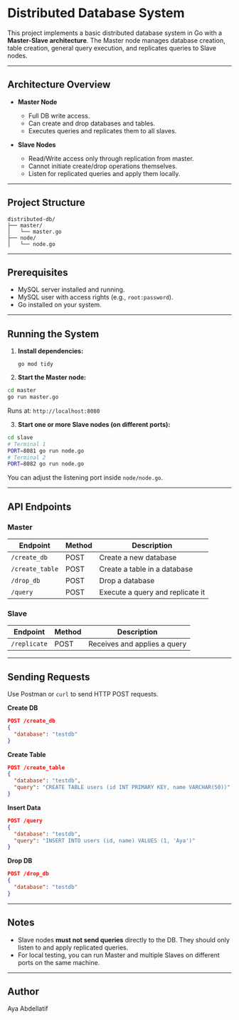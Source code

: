 
# Distributed Database System

This project implements a basic distributed database system in Go with a **Master-Slave architecture**. The Master node manages database creation, table creation, general query execution, and replicates queries to Slave nodes.

---

## Architecture Overview

* **Master Node**

  * Full DB write access.
  * Can create and drop databases and tables.
  * Executes queries and replicates them to all slaves.

* **Slave Nodes**

  * Read/Write access only through replication from master.
  * Cannot initiate create/drop operations themselves.
  * Listen for replicated queries and apply them locally.

---

## Project Structure

```
distributed-db/
├── master/
│   └── master.go
├── node/
│   └── node.go
```

---

## Prerequisites

* MySQL server installed and running.
* MySQL user with access rights (e.g., `root:password`).
* Go installed on your system.

---

## Running the System
1. **Install dependencies:**
   ```
   go mod tidy
   ```
   
2. **Start the Master node:**

```bash
cd master
go run master.go
```

Runs at: `http://localhost:8080`

3. **Start one or more Slave nodes (on different ports):**

```bash
cd slave
# Terminal 1
PORT=8081 go run node.go
# Terminal 2
PORT=8082 go run node.go
```

You can adjust the listening port inside `node/node.go`.

---

## API Endpoints

### Master

| Endpoint        | Method | Description                      |
| --------------- | ------ | -------------------------------- |
| `/create_db`    | POST   | Create a new database            |
| `/create_table` | POST   | Create a table in a database     |
| `/drop_db`      | POST   | Drop a database                  |
| `/query`        | POST   | Execute a query and replicate it |

### Slave

| Endpoint     | Method | Description                  |
| ------------ | ------ | ---------------------------- |
| `/replicate` | POST   | Receives and applies a query |

---

## Sending Requests

Use Postman or `curl` to send HTTP POST requests.

**Create DB**

```json
POST /create_db
{
  "database": "testdb"
}
```

**Create Table**

```json
POST /create_table
{
  "database": "testdb",
  "query": "CREATE TABLE users (id INT PRIMARY KEY, name VARCHAR(50))"
}
```

**Insert Data**

```json
POST /query
{
  "database": "testdb",
  "query": "INSERT INTO users (id, name) VALUES (1, 'Aya')"
}
```

**Drop DB**

```json
POST /drop_db
{
  "database": "testdb"
}
```

---

## Notes

* Slave nodes **must not send queries** directly to the DB. They should only listen to and apply replicated queries.
* For local testing, you can run Master and multiple Slaves on different ports on the same machine.

---

## Author

Aya Abdellatif
